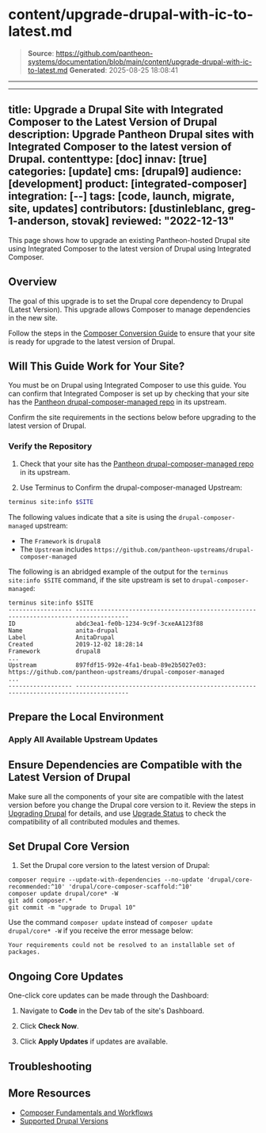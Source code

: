 # content/upgrade-drupal-with-ic-to-latest.md

> **Source**: https://github.com/pantheon-systems/documentation/blob/main/content/upgrade-drupal-with-ic-to-latest.md
> **Generated**: 2025-08-25 18:08:41

---

---
title: Upgrade a Drupal Site with Integrated Composer to the Latest Version of Drupal
description: Upgrade Pantheon Drupal sites with Integrated Composer to the latest version of Drupal.
contenttype: [doc]
innav: [true]
categories: [update]
cms: [drupal9]
audience: [development]
product: [integrated-composer]
integration: [--]
tags: [code, launch, migrate, site, updates]
contributors: [dustinleblanc, greg-1-anderson, stovak]
reviewed: "2022-12-13"
---

This page shows how to upgrade an existing Pantheon-hosted Drupal site using Integrated Composer to the latest version of Drupal using Integrated Composer.

<Partial file="drupal/see-landing.md" />


## Overview

The goal of this upgrade is to set the Drupal core dependency to Drupal (Latest Version). This upgrade allows Composer to manage dependencies in the new site.

<Alert title="Note"  type="info" >

Follow the steps in the [Composer Conversion Guide](/guides/composer-convert) to ensure that your site is ready for upgrade to the latest version of Drupal.

</Alert>

## Will This Guide Work for Your Site?

You must be on Drupal using Integrated Composer to use this guide. You can confirm that Integrated Composer is set up by checking that your site has the [Pantheon drupal-composer-managed repo](https://github.com/pantheon-upstreams/drupal-composer-managed) in its upstream.

Confirm the site requirements in the sections below before upgrading to the latest version of Drupal.

### Verify the Repository

1. Check that your site has the [Pantheon drupal-composer-managed repo](https://github.com/pantheon-upstreams/drupal-composer-managed) in its upstream.

1. Use Terminus to Confirm the drupal-composer-managed Upstream:

  ```bash
  terminus site:info $SITE
  ```

  The following values indicate that a site is using the `drupal-composer-managed` upstream:

  - The `Framework` is `drupal8`
  - The `Upstream` includes `https://github.com/pantheon-upstreams/drupal-composer-managed`

  The following is an abridged example of the output for the `terminus site:info $SITE` command, if the site upstream is set to `drupal-composer-managed`:

  ```bash{outputLines:2-18}
  terminus site:info $SITE
  ------------------ -------------------------------------------------------------------------------------
  ID                 abdc3ea1-fe0b-1234-9c9f-3cxeAA123f88
  Name               anita-drupal
  Label              AnitaDrupal
  Created            2019-12-02 18:28:14
  Framework          drupal8
  ...
  Upstream           897fdf15-992e-4fa1-beab-89e2b5027e03: https://github.com/pantheon-upstreams/drupal-composer-managed
  ...
  ------------------ -------------------------------------------------------------------------------------
  ```

## Prepare the Local Environment

<Partial file="drupal/prepare-local-environment-no-clone-new.md" />

### Apply All Available Upstream Updates

<Partial file="drupal-apply-upstream-updates-drupal-recommended.md" />

## Ensure Dependencies are Compatible with the Latest Version of Drupal

 Make sure all the components of your site are compatible with the latest version before you change the Drupal core version to it. Review the steps in [Upgrading Drupal](https://www.drupal.org/docs/upgrading-drupal) for details, and use [Upgrade Status](https://www.drupal.org/project/upgrade_status) to check the compatibility of all contributed modules and themes.

## Set Drupal Core Version

1. Set the Drupal core version to the latest version of Drupal:

  ```shell{promptUser: user}
  composer require --update-with-dependencies --no-update 'drupal/core-recommended:^10' 'drupal/core-composer-scaffold:^10'
  composer update drupal/core* -W
  git add composer.*
  git commit -m "upgrade to Drupal 10"
  ```

<Alert title="Note"  type="info" >

Use the command `composer update` instead of `composer update drupal/core* -W` if you receive the error message below:

 `Your requirements could not be resolved to an installable set of packages.`

</Alert>

## Ongoing Core Updates

One-click core updates can be made through the Dashboard:

1. Navigate to **Code** in the Dev tab of the site's Dashboard.

1. Click **Check Now**.

1. Click **Apply Updates** if updates are available.

## Troubleshooting

<Partial file="composer-updating.md" />

## More Resources

- [Composer Fundamentals and Workflows](/guides/composer)
- [Supported Drupal Versions](/supported-drupal)
